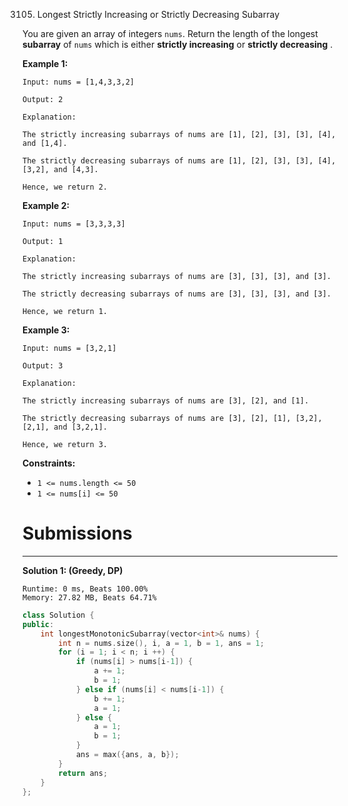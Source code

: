 3105. Longest Strictly Increasing or Strictly Decreasing Subarray

You are given an array of integers `nums`. Return the length of the longest **subarray** of `nums` which is either **strictly increasing** or **strictly decreasing**
.

 

**Example 1:**
```
Input: nums = [1,4,3,3,2]

Output: 2

Explanation:

The strictly increasing subarrays of nums are [1], [2], [3], [3], [4], and [1,4].

The strictly decreasing subarrays of nums are [1], [2], [3], [3], [4], [3,2], and [4,3].

Hence, we return 2.
```

**Example 2:**
```
Input: nums = [3,3,3,3]

Output: 1

Explanation:

The strictly increasing subarrays of nums are [3], [3], [3], and [3].

The strictly decreasing subarrays of nums are [3], [3], [3], and [3].

Hence, we return 1.
```

**Example 3:**
```
Input: nums = [3,2,1]

Output: 3

Explanation:

The strictly increasing subarrays of nums are [3], [2], and [1].

The strictly decreasing subarrays of nums are [3], [2], [1], [3,2], [2,1], and [3,2,1].

Hence, we return 3.
```
 

**Constraints:**

* `1 <= nums.length <= 50`
* `1 <= nums[i] <= 50`

# Submissions
---
**Solution 1: (Greedy, DP)**
```
Runtime: 0 ms, Beats 100.00%
Memory: 27.82 MB, Beats 64.71%
```
```c++
class Solution {
public:
    int longestMonotonicSubarray(vector<int>& nums) {
        int n = nums.size(), i, a = 1, b = 1, ans = 1;
        for (i = 1; i < n; i ++) {
            if (nums[i] > nums[i-1]) {
                a += 1;
                b = 1;
            } else if (nums[i] < nums[i-1]) {
                b += 1;
                a = 1;
            } else {
                a = 1;
                b = 1;
            }
            ans = max({ans, a, b});
        }
        return ans;
    }
};
```
